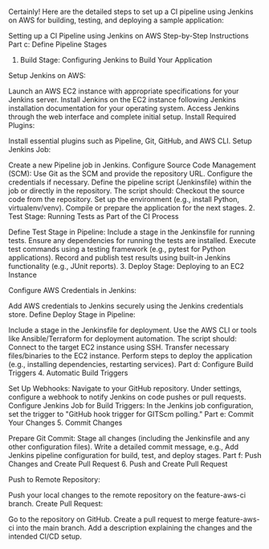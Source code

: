 Certainly! Here are the detailed steps to set up a CI pipeline using Jenkins on AWS for building, testing, and deploying a sample application:

Setting up a CI Pipeline using Jenkins on AWS
Step-by-Step Instructions
Part c: Define Pipeline Stages
1. Build Stage: Configuring Jenkins to Build Your Application

Setup Jenkins on AWS:

Launch an AWS EC2 instance with appropriate specifications for your Jenkins server.
Install Jenkins on the EC2 instance following Jenkins installation documentation for your operating system.
Access Jenkins through the web interface and complete initial setup.
Install Required Plugins:

Install essential plugins such as Pipeline, Git, GitHub, and AWS CLI.
Setup Jenkins Job:

Create a new Pipeline job in Jenkins.
Configure Source Code Management (SCM):
Use Git as the SCM and provide the repository URL.
Configure the credentials if necessary.
Define the pipeline script (Jenkinsfile) within the job or directly in the repository.
The script should:
Checkout the source code from the repository.
Set up the environment (e.g., install Python, virtualenv/venv).
Compile or prepare the application for the next stages.
2. Test Stage: Running Tests as Part of the CI Process

Define Test Stage in Pipeline:
Include a stage in the Jenkinsfile for running tests.
Ensure any dependencies for running the tests are installed.
Execute test commands using a testing framework (e.g., pytest for Python applications).
Record and publish test results using built-in Jenkins functionality (e.g., JUnit reports).
3. Deploy Stage: Deploying to an EC2 Instance

Configure AWS Credentials in Jenkins:

Add AWS credentials to Jenkins securely using the Jenkins credentials store.
Define Deploy Stage in Pipeline:

Include a stage in the Jenkinsfile for deployment.
Use the AWS CLI or tools like Ansible/Terraform for deployment automation.
The script should:
Connect to the target EC2 instance using SSH.
Transfer necessary files/binaries to the EC2 instance.
Perform steps to deploy the application (e.g., installing dependencies, restarting services).
Part d: Configure Build Triggers
4. Automatic Build Triggers

Set Up Webhooks:
Navigate to your GitHub repository.
Under settings, configure a webhook to notify Jenkins on code pushes or pull requests.
Configure Jenkins Job for Build Triggers:
In the Jenkins job configuration, set the trigger to "GitHub hook trigger for GITScm polling."
Part e: Commit Your Changes
5. Commit Changes

Prepare Git Commit:
Stage all changes (including the Jenkinsfile and any other configuration files).
Write a detailed commit message, e.g., Add Jenkins pipeline configuration for build, test, and deploy stages.
Part f: Push Changes and Create Pull Request
6. Push and Create Pull Request

Push to Remote Repository:

Push your local changes to the remote repository on the feature-aws-ci branch.
Create Pull Request:

Go to the repository on GitHub.
Create a pull request to merge feature-aws-ci into the main branch.
Add a description explaining the changes and the intended CI/CD setup.